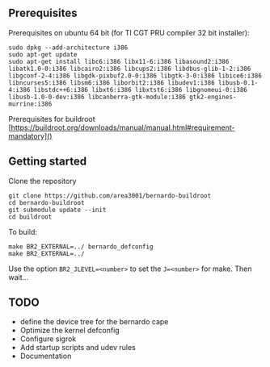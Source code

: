 ## Prerequisites
Prerequisites on ubuntu 64 bit (for TI CGT PRU compiler 32 bit installer):

```
sudo dpkg --add-architecture i386
sudo apt-get update
sudo apt-get install libc6:i386 libx11-6:i386 libasound2:i386 libatk1.0-0:i386 libcairo2:i386 libcups2:i386 libdbus-glib-1-2:i386 libgconf-2-4:i386 libgdk-pixbuf2.0-0:i386 libgtk-3-0:i386 libice6:i386 libncurses5:i386 libsm6:i386 liborbit2:i386 libudev1:i386 libusb-0.1-4:i386 libstdc++6:i386 libxt6:i386 libxtst6:i386 libgnomeui-0:i386 libusb-1.0-0-dev:i386 libcanberra-gtk-module:i386 gtk2-engines-murrine:i386
```

Prerequisites for buildroot [https://buildroot.org/downloads/manual/manual.html#requirement-mandatory]()

## Getting started
Clone the repository
```
git clone https://github.com/area3001/bernardo-buildroot
cd bernardo-buildroot
git submodule update --init
cd buildroot
```
To build:
```
make BR2_EXTERNAL=../ bernardo_defconfig
make BR2_EXTERNAL=../
```
Use the option ```BR2_JLEVEL=<number>``` to set the ```J=<number>``` for make. Then wait...

## TODO
* define the device tree for the bernardo cape
* Optimize the kernel defconfig
* Configure sigrok
* Add startup scripts and udev rules
* Documentation

